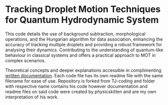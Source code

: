 # Tracking Droplet Motion Techniques for Quantum Hydrodynamic System
This code details the use of background subtraction, morphological operations, and the Hungarian algorithm for data association, enhancing the accuracy of tracking multiple droplets and providing a robust framework for analysing their dynamics. Contributing to the understanding of quantum-like behaviour in classical systems and offers a practical approach to MOT in complex scenarios. 

Theoretical concepts and deeper explanations accessible in complimenting [written documentation](https://drive.google.com/file/d/11-QX8NEb5vwFQukSnY2XJyiJbV_Xg-Il/view?usp=sharing). Each code file has its own readme file with the same filename for ease of use. Repository is forked from TJ-coding and folder with respective name contains his code however documentation and readme files on said code were created by physicskitten and are my own interpretation of his work. 
